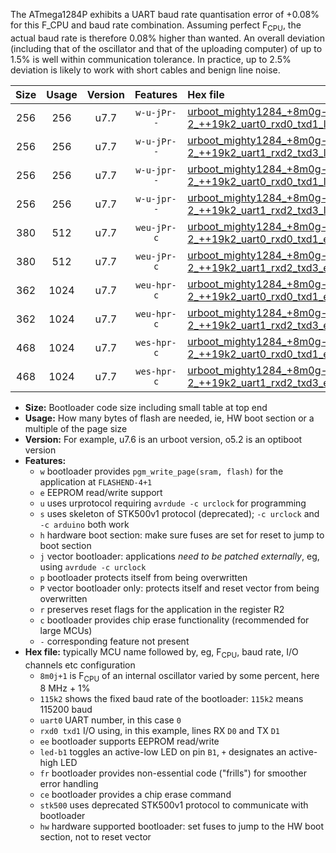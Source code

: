The ATmega1284P exhibits a UART baud rate quantisation error of +0.08% for this F_CPU and baud rate combination. Assuming perfect F<sub>CPU</sub>, the actual baud rate is therefore 0.08% higher than wanted. An overall deviation (including that of the oscillator and that of the uploading computer) of up to 1.5% is well within communication tolerance. In practice, up to 2.5% deviation is likely to work with short cables and benign line noise.

|Size|Usage|Version|Features|Hex file|
|:-:|:-:|:-:|:-:|:--|
|256|256|u7.7|`w-u-jPr--`|[urboot_mighty1284_+8m0g-2_++19k2_uart0_rxd0_txd1_led+b7.hex](https://raw.githubusercontent.com/stefanrueger/urboot.hex/main/boards/mighty1284/internal_oscillator/fcpu_+8m0g-2/br_++19k2/urboot_mighty1284_+8m0g-2_++19k2_uart0_rxd0_txd1_led+b7.hex)|
|256|256|u7.7|`w-u-jPr--`|[urboot_mighty1284_+8m0g-2_++19k2_uart1_rxd2_txd3_led+b7.hex](https://raw.githubusercontent.com/stefanrueger/urboot.hex/main/boards/mighty1284/internal_oscillator/fcpu_+8m0g-2/br_++19k2/urboot_mighty1284_+8m0g-2_++19k2_uart1_rxd2_txd3_led+b7.hex)|
|256|256|u7.7|`w-u-jpr--`|[urboot_mighty1284_+8m0g-2_++19k2_uart0_rxd0_txd1_led+b7_fr.hex](https://raw.githubusercontent.com/stefanrueger/urboot.hex/main/boards/mighty1284/internal_oscillator/fcpu_+8m0g-2/br_++19k2/urboot_mighty1284_+8m0g-2_++19k2_uart0_rxd0_txd1_led+b7_fr.hex)|
|256|256|u7.7|`w-u-jpr--`|[urboot_mighty1284_+8m0g-2_++19k2_uart1_rxd2_txd3_led+b7_fr.hex](https://raw.githubusercontent.com/stefanrueger/urboot.hex/main/boards/mighty1284/internal_oscillator/fcpu_+8m0g-2/br_++19k2/urboot_mighty1284_+8m0g-2_++19k2_uart1_rxd2_txd3_led+b7_fr.hex)|
|380|512|u7.7|`weu-jPr-c`|[urboot_mighty1284_+8m0g-2_++19k2_uart0_rxd0_txd1_ee_led+b7_fr_ce.hex](https://raw.githubusercontent.com/stefanrueger/urboot.hex/main/boards/mighty1284/internal_oscillator/fcpu_+8m0g-2/br_++19k2/urboot_mighty1284_+8m0g-2_++19k2_uart0_rxd0_txd1_ee_led+b7_fr_ce.hex)|
|380|512|u7.7|`weu-jPr-c`|[urboot_mighty1284_+8m0g-2_++19k2_uart1_rxd2_txd3_ee_led+b7_fr_ce.hex](https://raw.githubusercontent.com/stefanrueger/urboot.hex/main/boards/mighty1284/internal_oscillator/fcpu_+8m0g-2/br_++19k2/urboot_mighty1284_+8m0g-2_++19k2_uart1_rxd2_txd3_ee_led+b7_fr_ce.hex)|
|362|1024|u7.7|`weu-hpr-c`|[urboot_mighty1284_+8m0g-2_++19k2_uart0_rxd0_txd1_ee_led+b7_fr_ce_hw.hex](https://raw.githubusercontent.com/stefanrueger/urboot.hex/main/boards/mighty1284/internal_oscillator/fcpu_+8m0g-2/br_++19k2/urboot_mighty1284_+8m0g-2_++19k2_uart0_rxd0_txd1_ee_led+b7_fr_ce_hw.hex)|
|362|1024|u7.7|`weu-hpr-c`|[urboot_mighty1284_+8m0g-2_++19k2_uart1_rxd2_txd3_ee_led+b7_fr_ce_hw.hex](https://raw.githubusercontent.com/stefanrueger/urboot.hex/main/boards/mighty1284/internal_oscillator/fcpu_+8m0g-2/br_++19k2/urboot_mighty1284_+8m0g-2_++19k2_uart1_rxd2_txd3_ee_led+b7_fr_ce_hw.hex)|
|468|1024|u7.7|`wes-hpr-c`|[urboot_mighty1284_+8m0g-2_++19k2_uart0_rxd0_txd1_ee_led+b7_fr_ce_stk500_hw.hex](https://raw.githubusercontent.com/stefanrueger/urboot.hex/main/boards/mighty1284/internal_oscillator/fcpu_+8m0g-2/br_++19k2/urboot_mighty1284_+8m0g-2_++19k2_uart0_rxd0_txd1_ee_led+b7_fr_ce_stk500_hw.hex)|
|468|1024|u7.7|`wes-hpr-c`|[urboot_mighty1284_+8m0g-2_++19k2_uart1_rxd2_txd3_ee_led+b7_fr_ce_stk500_hw.hex](https://raw.githubusercontent.com/stefanrueger/urboot.hex/main/boards/mighty1284/internal_oscillator/fcpu_+8m0g-2/br_++19k2/urboot_mighty1284_+8m0g-2_++19k2_uart1_rxd2_txd3_ee_led+b7_fr_ce_stk500_hw.hex)|

- **Size:** Bootloader code size including small table at top end
- **Usage:** How many bytes of flash are needed, ie, HW boot section or a multiple of the page size
- **Version:** For example, u7.6 is an urboot version, o5.2 is an optiboot version
- **Features:**
  + `w` bootloader provides `pgm_write_page(sram, flash)` for the application at `FLASHEND-4+1`
  + `e` EEPROM read/write support
  + `u` uses urprotocol requiring `avrdude -c urclock` for programming
  + `s` uses skeleton of STK500v1 protocol (deprecated); `-c urclock` and `-c arduino` both work
  + `h` hardware boot section: make sure fuses are set for reset to jump to boot section
  + `j` vector bootloader: applications *need to be patched externally*, eg, using `avrdude -c urclock`
  + `p` bootloader protects itself from being overwritten
  + `P` vector bootloader only: protects itself and reset vector from being overwritten
  + `r` preserves reset flags for the application in the register R2
  + `c` bootloader provides chip erase functionality (recommended for large MCUs)
  + `-` corresponding feature not present
- **Hex file:** typically MCU name followed by, eg, F<sub>CPU</sub>, baud rate, I/O channels etc configuration
  + `8m0j+1` is F<sub>CPU</sub> of an internal oscillator varied by some percent, here 8 MHz + 1%
  + `115k2` shows the fixed baud rate of the bootloader: `115k2` means 115200 baud
  + `uart0` UART number, in this case `0`
  + `rxd0 txd1` I/O using, in this example, lines RX `D0` and TX `D1`
  + `ee` bootloader supports EEPROM read/write
  + `led-b1` toggles an active-low LED on pin `B1`, `+` designates an active-high LED
  + `fr` bootloader provides non-essential code ("frills") for smoother error handling
  + `ce` bootloader provides a chip erase command
  + `stk500` uses deprecated STK500v1 protocol to communicate with bootloader
  + `hw` hardware supported bootloader: set fuses to jump to the HW boot section, not to reset vector
